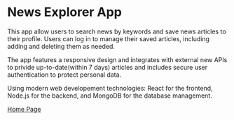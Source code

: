 # News Explorer App

This app allow users to search news by keywords and save news articles to their profile. Users can log in to manage their saved articles, including adding and deleting them as needed.

The app features a responsive design and integrates with external new APIs to privide up-to-date(within 7 days) articles and includes secure user authentication to protect personal data.

Using modern web developement technologies: React for the frontend, Node.js for the backend, and MongoDB for the database management.

[Home Page](https://newsexplorerapp.jumpingcrab.com)

